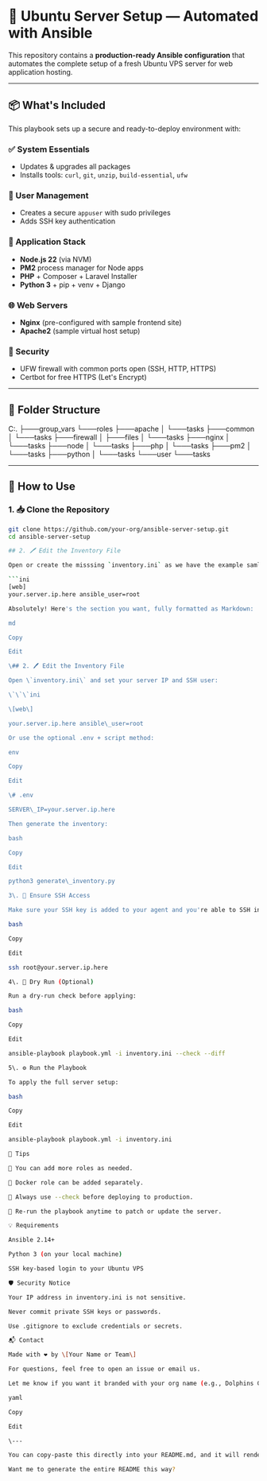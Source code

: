 # 🐧 Ubuntu Server Setup — Automated with Ansible

This repository contains a **production-ready Ansible configuration** that automates the complete setup of a fresh Ubuntu VPS server for web application hosting.

---

## 📦 What's Included

This playbook sets up a secure and ready-to-deploy environment with:

### ✅ System Essentials
- Updates & upgrades all packages
- Installs tools: `curl`, `git`, `unzip`, `build-essential`, `ufw`

### 👤 User Management
- Creates a secure `appuser` with sudo privileges
- Adds SSH key authentication

### 🧠 Application Stack
- **Node.js 22** (via NVM)
- **PM2** process manager for Node apps
- **PHP** + Composer + Laravel Installer
- **Python 3** + pip + venv + Django

### 🌐 Web Servers
- **Nginx** (pre-configured with sample frontend site)
- **Apache2** (sample virtual host setup)

### 🔐 Security
- UFW firewall with common ports open (SSH, HTTP, HTTPS)
- Certbot for free HTTPS (Let's Encrypt)

---

## 📁 Folder Structure

C:.
├───group_vars
└───roles
    ├───apache
    │   └───tasks
    ├───common
    │   └───tasks
    ├───firewall
    │   ├───files
    │   └───tasks
    ├───nginx
    │   └───tasks
    ├───node
    │   └───tasks
    ├───php
    │   └───tasks
    ├───pm2
    │   └───tasks
    ├───python
    │   └───tasks
    └───user
        └───tasks

---

## 🚀 How to Use

### 1. 📥 Clone the Repository

```bash
git clone https://github.com/your-org/ansible-server-setup.git
cd ansible-server-setup

## 2. 🖊️ Edit the Inventory File

Open or create the misssing `inventory.ini` as we have the example samle format, and set your server IP and SSH user:

```ini
[web]
your.server.ip.here ansible_user=root

Absolutely! Here's the section you want, fully formatted as Markdown:

md

Copy

Edit

\## 2. 🖊️ Edit the Inventory File

Open \`inventory.ini\` and set your server IP and SSH user:

\`\`\`ini

\[web\]

your.server.ip.here ansible\_user=root

Or use the optional .env + script method:

env

Copy

Edit

\# .env

SERVER\_IP=your.server.ip.here

Then generate the inventory:

bash

Copy

Edit

python3 generate\_inventory.py

3\. 🔐 Ensure SSH Access

Make sure your SSH key is added to your agent and you're able to SSH into the server:

bash

Copy

Edit

ssh root@your.server.ip.here

4\. 🧪 Dry Run (Optional)

Run a dry-run check before applying:

bash

Copy

Edit

ansible-playbook playbook.yml -i inventory.ini --check --diff

5\. ⚙️ Run the Playbook

To apply the full server setup:

bash

Copy

Edit

ansible-playbook playbook.yml -i inventory.ini

🧠 Tips

📌 You can add more roles as needed.

🐳 Docker role can be added separately.

🧪 Always use --check before deploying to production.

🔄 Re-run the playbook anytime to patch or update the server.

💡 Requirements

Ansible 2.14+

Python 3 (on your local machine)

SSH key-based login to your Ubuntu VPS

🛡️ Security Notice

Your IP address in inventory.ini is not sensitive.

Never commit private SSH keys or passwords.

Use .gitignore to exclude credentials or secrets.

📬 Contact

Made with ❤️ by \[Your Name or Team\]

For questions, feel free to open an issue or email us.

Let me know if you want it branded with your org name (e.g., Dolphins Group) or your GitHub URL.

yaml

Copy

Edit

\---

You can copy-paste this directly into your README.md, and it will render perfectly on GitHub or any Markdown viewer.

Want me to generate the entire README this way?